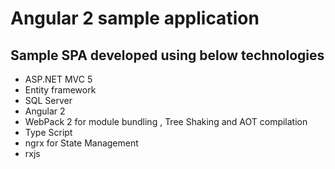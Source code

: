 # Angular 2  sample application

## Sample SPA developed using below technologies

   -  ASP.NET MVC 5
   -  Entity framework
   -  SQL Server
   -  Angular 2
   -  WebPack 2 for module bundling , Tree Shaking and AOT compilation
   -  Type Script
   -  ngrx for State Management
   -  rxjs